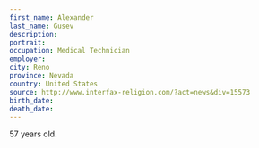 ```yaml
---
first_name: Alexander
last_name: Gusev
description: 
portrait: 
occupation: Medical Technician
employer: 
city: Reno
province: Nevada
country: United States
source: http://www.interfax-religion.com/?act=news&div=15573
birth_date: 
death_date: 
---
```


57 years old.